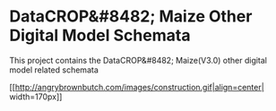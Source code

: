 # DataCROP&amp;#8482; Maize Other Digital Model Schemata
This project contains the DataCROP&amp;#8482; Maize(V3.0) other digital model related schemata

[[http://angrybrownbutch.com/images/construction.gif|align=center| width=170px]]
